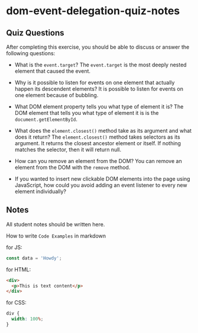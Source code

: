 # dom-event-delegation-quiz-notes

## Quiz Questions

After completing this exercise, you should be able to discuss or answer the following questions:

- What is the `event.target`?
  The `event.target` is the most deeply nested element that caused the event.

- Why is it possible to listen for events on one element that actually happen its descendent elements?
  It is possible to listen for events on one element because of bubbling.

- What DOM element property tells you what type of element it is?
  The DOM element that tells you what type of element it is is the `document.getElementById`.

- What does the `element.closest()` method take as its argument and what does it return?
  The `element.closest()` method takes selectors as its argument. It returns the closest ancestor element or itself. If nothing matches the selector, then it will return null.

- How can you remove an element from the DOM?
  You can remove an element from the DOM with the `remove` method.

- If you wanted to insert new clickable DOM elements into the page using JavaScript, how could you avoid adding an event listener to every new element individually?

## Notes

All student notes should be written here.

How to write `Code Examples` in markdown

for JS:

```javascript
const data = 'Howdy';
```

for HTML:

```html
<div>
  <p>This is text content</p>
</div>
```

for CSS:

```css
div {
  width: 100%;
}
```
